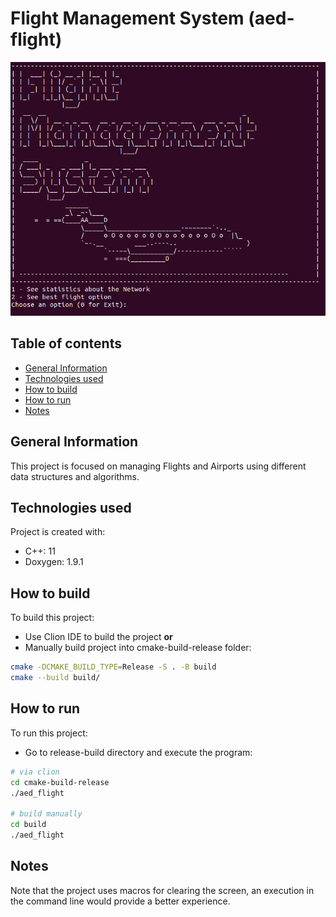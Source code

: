 # Flight Management System (aed-flight)
![img.png](docs/img_1.png)

## Table of contents
* [General Information](#general-information)
* [Technologies used](#technologies-used)
* [How to build](#how-to-build)
* [How to run](#how-to-run)
* [Notes](#notes)

## General Information
This project is focused on managing Flights and Airports
using different data structures and algorithms.

## Technologies used
Project is created with:
- C++: 11
- Doxygen: 1.9.1

## How to build

To build this project:
- Use Clion IDE to build the project **or**
- Manually build project into cmake-build-release folder:
```bash
cmake -DCMAKE_BUILD_TYPE=Release -S . -B build
cmake --build build/
```

## How to run

To run this project:

- Go to release-build directory and execute the program:
```bash
# via clion
cd cmake-build-release
./aed_flight

# build manually
cd build
./aed_flight
```

## Notes
Note that the project uses macros for clearing the screen, an execution in the command line would provide a better 
experience.
